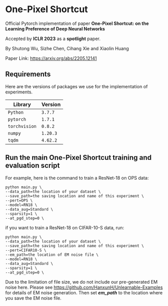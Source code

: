 # One-Pixel Shortcut
Official Pytorch implementation of paper **One-Pixel Shortcut: on the Learning Preference of Deep Neural Networks**

Accepted by **ICLR 2023** as a **spotlight** paper.

By Shutong Wu, Sizhe Chen, Cihang Xie and Xiaolin Huang

Paper Link: https://arxiv.org/abs/2205.12141

## Requirements

Here are the versions of packages we use for the implementation of experiments.


|Library         | Version |
|----------------------|----|
|`Python`|  `3.7.7`|
|`pytorch`|  `1.7.1`|
|`torchvision`|  `0.8.2`|
|`numpy`|  `1.20.3`|
|`tqdm`| `4.62.2`|

## Run the main One-Pixel Shortcut training and evaluation script
For example, here is the command to train a ResNet-18 on OPS data: 
```console
python main.py \
--data_path=the location of your dataset \
--save_path=the saving location and name of this experiment \
--pert=OPS \
--model=RN18 \
--data_aug=Standard \
--sparsity=1 \
--at_pgd_step=0 \
```

if you want to train a ResNet-18 on CIFAR-10-S data, run: 
```console
python main.py \
--data_path=the location of your dataset \
--save_path=the saving location and name of this experiment \
--pert=CIFAR10-S \
--em_path=the location of EM noise file \
--model=RN18 \
--data_aug=Standard \
--sparsity=1 \
--at_pgd_step=0 \
```
Due to the limitation of file size, we do not include our pre-generated EM noise here. Please see https://github.com/HanxunH/Unlearnable-Examples for details of EM noise generation. Then set _**em_path**_ to the location where you save the EM noise file.
